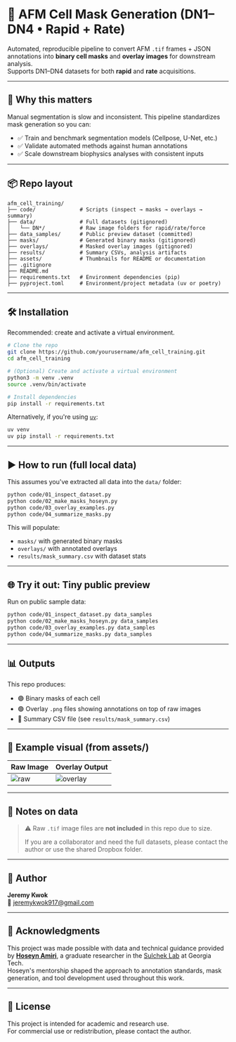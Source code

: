 # 🚀 AFM Cell Mask Generation (DN1–DN4 • Rapid + Rate)

Automated, reproducible pipeline to convert AFM `.tif` frames + JSON annotations into **binary cell masks** and **overlay images** for downstream analysis.  
Supports DN1–DN4 datasets for both **rapid** and **rate** acquisitions.

---

## 🧠 Why this matters

Manual segmentation is slow and inconsistent. This pipeline standardizes mask generation so you can:

- ✅ Train and benchmark segmentation models (Cellpose, U-Net, etc.)
- ✅ Validate automated methods against human annotations
- ✅ Scale downstream biophysics analyses with consistent inputs

---

## 📦 Repo layout

```
afm_cell_training/
├── code/              # Scripts (inspect → masks → overlays → summary)
├── data/              # Full datasets (gitignored)
│   └── DN*/           # Raw image folders for rapid/rate/force
├── data_samples/      # Public preview dataset (committed)
├── masks/             # Generated binary masks (gitignored)
├── overlays/          # Masked overlay images (gitignored)
├── results/           # Summary CSVs, analysis artifacts
├── assets/            # Thumbnails for README or documentation
├── .gitignore
├── README.md
├── requirements.txt   # Environment dependencies (pip)
├── pyproject.toml     # Environment/project metadata (uv or poetry)
```

---

## 🛠️ Installation

Recommended: create and activate a virtual environment.

```bash
# Clone the repo
git clone https://github.com/yourusername/afm_cell_training.git
cd afm_cell_training

# (Optional) Create and activate a virtual environment
python3 -m venv .venv
source .venv/bin/activate

# Install dependencies
pip install -r requirements.txt
```

Alternatively, if you're using [`uv`](https://github.com/astral-sh/uv):

```bash
uv venv
uv pip install -r requirements.txt
```

---

## ▶️ How to run (full local data)

This assumes you've extracted all data into the `data/` folder:

```bash
python code/01_inspect_dataset.py
python code/02_make_masks_hoseyn.py
python code/03_overlay_examples.py
python code/04_summarize_masks.py
```

This will populate:

- `masks/` with generated binary masks  
- `overlays/` with annotated overlays  
- `results/mask_summary.csv` with dataset stats

---

## 🌐 Try it out: Tiny public preview

Run on public sample data:

```bash
python code/01_inspect_dataset.py data_samples
python code/02_make_masks_hoseyn.py data_samples
python code/03_overlay_examples.py data_samples
python code/04_summarize_masks.py data_samples
```

---

## 📊 Outputs

This repo produces:

- 🟣 Binary masks of each cell
- 🟢 Overlay `.png` files showing annotations on top of raw images
- 📄 Summary CSV file (see `results/mask_summary.csv`)

---

## 🧪 Example visual (from assets/)

| Raw Image | Overlay Output |
|-----------|----------------|
| ![raw](assets/cell01meas0000.png) | ![overlay](assets/cell01meas0000_overlay.png) |

---

## 📁 Notes on data

> ⚠️ Raw `.tif` image files are **not included** in this repo due to size.
>
> If you are a collaborator and need the full datasets, please contact the author or use the shared Dropbox folder.

---

## 👤 Author

**Jeremy Kwok**  
📧 [jeremykwok917@gmail.com](mailto:jeremykwok917@gmail.com)

---

## 🙏 Acknowledgments

This project was made possible with data and technical guidance provided by [**Hoseyn Amiri**](https://www.sulchek2.gatech.edu/people/graduate/hoseyn-amiri/), a graduate researcher in the [Sulchek Lab](https://www.sulchek2.gatech.edu/) at Georgia Tech.  
Hoseyn's mentorship shaped the approach to annotation standards, mask generation, and tool development used throughout this work.

---

## 📄 License

This project is intended for academic and research use.  
For commercial use or redistribution, please contact the author.
